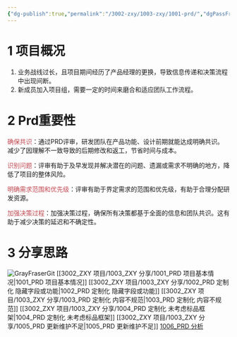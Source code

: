 ```yaml
---
{"dg-publish":true,"permalink":"/3002-zxy/1003-zxy/1001-prd/","dgPassFrontmatter":true}
---
```



# 1 项目概况

1. 业务战线过长，且项目期间经历了产品经理的更换，导致信息传递和决策流程中出现间断。
2. 新成员加入项目组，需要一定的时间来磨合和适应团队工作流程。

# 2 Prd重要性

<font color="#c04851">确保共识</font>：通过PRD评审，研发团队在产品功能、设计前期就能达成明确共识。减少了因理解不一致导致的后期修改和返工，节省时间与成本。

<font color="#c04851">识别问题</font>：评审有助于及早发现并解决潜在的问题、遗漏或需求不明确的地方，降低了项目的整体风险。

<font color="#c04851">明确需求范围和优先级</font>：评审有助于界定需求的范围和优先级，有助于合理分配研发资源。

<font color="#c04851">加强决策过程</font>：加强决策过程，确保所有决策都基于全面的信息和团队共识。这有助于减少决策的延迟和不确定性。

# 3 分享思路

![GrayFraserGit](https://grayfraserpic.oss-accelerate.aliyuncs.com/PersonPic/20250101/202403141741174611.png)
[[3002_ZXY 项目/1003_ZXY 分享/1001_PRD 项目基本情况\|1001_PRD 项目基本情况]]
[[3002_ZXY 项目/1003_ZXY 分享/1002_PRD 定制化 隐藏字段或功能\|1002_PRD 定制化 隐藏字段或功能]]
[[3002_ZXY 项目/1003_ZXY 分享/1003_PRD 定制化 内容不规范\|1003_PRD 定制化 内容不规范]]
[[3002_ZXY 项目/1003_ZXY 分享/1004_PRD 定制化 未考虑标品框架\|1004_PRD 定制化 未考虑标品框架]]
[[3002_ZXY 项目/1003_ZXY 分享/1005_PRD 更新维护不足\|1005_PRD 更新维护不足]]
[1006_PRD 分析](1006_PRD%20分析.md)
